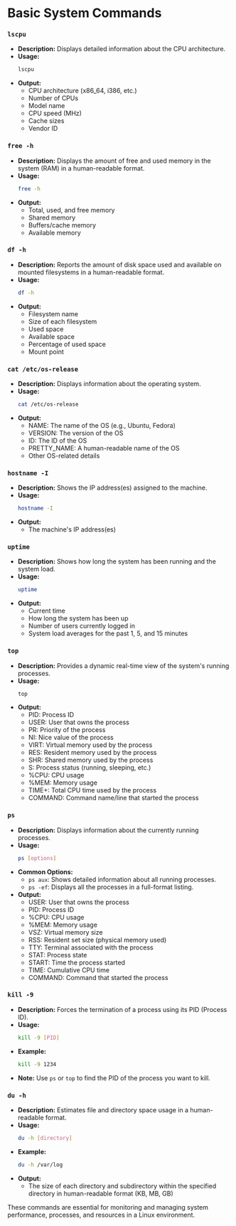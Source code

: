 # Basic System Commands

### `lscpu`
- **Description:** Displays detailed information about the CPU architecture.
- **Usage:** 
  ```bash
  lscpu
  ```
- **Output:**
  - CPU architecture (x86_64, i386, etc.)
  - Number of CPUs
  - Model name
  - CPU speed (MHz)
  - Cache sizes
  - Vendor ID

### `free -h`
- **Description:** Displays the amount of free and used memory in the system (RAM) in a human-readable format.
- **Usage:** 
  ```bash
  free -h
  ```
- **Output:**
  - Total, used, and free memory
  - Shared memory
  - Buffers/cache memory
  - Available memory

### `df -h`
- **Description:** Reports the amount of disk space used and available on mounted filesystems in a human-readable format.
- **Usage:** 
  ```bash
  df -h
  ```
- **Output:**
  - Filesystem name
  - Size of each filesystem
  - Used space
  - Available space
  - Percentage of used space
  - Mount point

### `cat /etc/os-release`
- **Description:** Displays information about the operating system.
- **Usage:** 
  ```bash
  cat /etc/os-release
  ```
- **Output:**
  - NAME: The name of the OS (e.g., Ubuntu, Fedora)
  - VERSION: The version of the OS
  - ID: The ID of the OS
  - PRETTY_NAME: A human-readable name of the OS
  - Other OS-related details

### `hostname -I`
- **Description:** Shows the IP address(es) assigned to the machine.
- **Usage:** 
  ```bash
  hostname -I
  ```
- **Output:**
  - The machine's IP address(es)

### `uptime`
- **Description:** Shows how long the system has been running and the system load.
- **Usage:** 
  ```bash
  uptime
  ```
- **Output:**
  - Current time
  - How long the system has been up
  - Number of users currently logged in
  - System load averages for the past 1, 5, and 15 minutes

### `top`
- **Description:** Provides a dynamic real-time view of the system's running processes.
- **Usage:** 
  ```bash
  top
  ```
- **Output:**
  - PID: Process ID
  - USER: User that owns the process
  - PR: Priority of the process
  - NI: Nice value of the process
  - VIRT: Virtual memory used by the process
  - RES: Resident memory used by the process
  - SHR: Shared memory used by the process
  - S: Process status (running, sleeping, etc.)
  - %CPU: CPU usage
  - %MEM: Memory usage
  - TIME+: Total CPU time used by the process
  - COMMAND: Command name/line that started the process

### `ps`
- **Description:** Displays information about the currently running processes.
- **Usage:** 
  ```bash
  ps [options]
  ```
- **Common Options:**
  - `ps aux`: Shows detailed information about all running processes.
  - `ps -ef`: Displays all the processes in a full-format listing.
- **Output:**
  - USER: User that owns the process
  - PID: Process ID
  - %CPU: CPU usage
  - %MEM: Memory usage
  - VSZ: Virtual memory size
  - RSS: Resident set size (physical memory used)
  - TTY: Terminal associated with the process
  - STAT: Process state
  - START: Time the process started
  - TIME: Cumulative CPU time
  - COMMAND: Command that started the process

### `kill -9`
- **Description:** Forces the termination of a process using its PID (Process ID).
- **Usage:** 
  ```bash
  kill -9 [PID]
  ```
- **Example:**
  ```bash
  kill -9 1234
  ```
- **Note:** Use `ps` or `top` to find the PID of the process you want to kill.

### `du -h`
- **Description:** Estimates file and directory space usage in a human-readable format.
- **Usage:** 
  ```bash
  du -h [directory]
  ```
- **Example:**
  ```bash
  du -h /var/log
  ```
- **Output:**
  - The size of each directory and subdirectory within the specified directory in human-readable format (KB, MB, GB)

These commands are essential for monitoring and managing system performance, processes, and resources in a Linux environment.